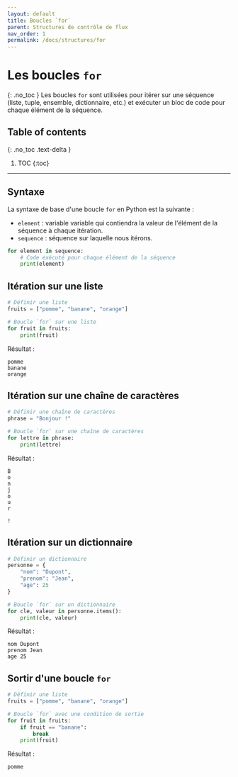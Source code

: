 ```yaml
---
layout: default
title: Boucles `for`
parent: Structures de contrôle de flux
nav_order: 1
permalink: /docs/structures/for
---
```


# Les boucles `for`
{: .no_toc }
Les boucles `for` sont utilisées pour itérer sur une séquence (liste, tuple, ensemble, dictionnaire, etc.) et exécuter un bloc de code pour chaque élément de la séquence.

## Table of contents
{: .no_toc .text-delta }

1. TOC
{:toc}

---

## Syntaxe
La syntaxe de base d'une boucle `for` en Python est la suivante :
- `element` : variable variable qui contiendra la valeur de l'élément de la séquence à chaque itération.
- `sequence` : séquence sur laquelle nous itérons.
```python
for element in sequence:
    # Code exécuté pour chaque élément de la séquence
    print(element)
```

## Itération sur une liste
```python
# Définir une liste
fruits = ["pomme", "banane", "orange"]

# Boucle `for` sur une liste
for fruit in fruits:
    print(fruit)
```

Résultat :
```
pomme
banane
orange
```

## Itération sur une chaîne de caractères
```python
# Définir une chaîne de caractères
phrase = "Bonjour !"

# Boucle `for` sur une chaîne de caractères
for lettre in phrase:
    print(lettre)
```

Résultat :
```
B
o
n
j
o
u
r

!
```

## Itération sur un dictionnaire
```python
# Définir un dictionnaire
personne = {
    "nom": "Dupont",
    "prenom": "Jean",
    "age": 25
}

# Boucle `for` sur un dictionnaire
for cle, valeur in personne.items():
    print(cle, valeur)
```

Résultat :
```
nom Dupont
prenom Jean
age 25
```

## Sortir d'une boucle `for`
```python
# Définir une liste
fruits = ["pomme", "banane", "orange"]

# Boucle `for` avec une condition de sortie
for fruit in fruits:
    if fruit == "banane":
        break
    print(fruit)
```

Résultat :
```
pomme
```
